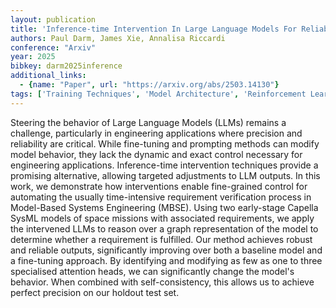 ```yaml
---
layout: publication
title: 'Inference-time Intervention In Large Language Models For Reliable Requirement Verification'
authors: Paul Darm, James Xie, Annalisa Riccardi
conference: "Arxiv"
year: 2025
bibkey: darm2025inference
additional_links:
  - {name: "Paper", url: "https://arxiv.org/abs/2503.14130"}
tags: ['Training Techniques', 'Model Architecture', 'Reinforcement Learning', 'Pretraining Methods', 'Fine-Tuning', 'Prompting', 'Applications', 'Attention Mechanism']
---
```

Steering the behavior of Large Language Models (LLMs) remains a challenge,
particularly in engineering applications where precision and reliability are
critical. While fine-tuning and prompting methods can modify model behavior,
they lack the dynamic and exact control necessary for engineering applications.
Inference-time intervention techniques provide a promising alternative,
allowing targeted adjustments to LLM outputs. In this work, we demonstrate how
interventions enable fine-grained control for automating the usually
time-intensive requirement verification process in Model-Based Systems
Engineering (MBSE). Using two early-stage Capella SysML models of space
missions with associated requirements, we apply the intervened LLMs to reason
over a graph representation of the model to determine whether a requirement is
fulfilled. Our method achieves robust and reliable outputs, significantly
improving over both a baseline model and a fine-tuning approach. By identifying
and modifying as few as one to three specialised attention heads, we can
significantly change the model's behavior. When combined with self-consistency,
this allows us to achieve perfect precision on our holdout test set.
